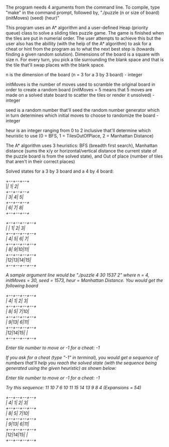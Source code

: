 The program needs 4 arguments from the command line. To compile, type "make" in the command prompt, followed by, "./puzzle (n or size of board) (initMoves) (seed) (heur)"

This program uses an A* algorithm and a user-defined Heap (priority queue) class to solve a sliding tiles puzzle game. The game is finished when the tiles are put in numerial order. The user attempts to achieve this but the user also has the abillity (with the help of the A* algorithm) to ask for a cheat or hint from the program as to what the next best step is (towards finding a given random solution). Dimensions of the board is a square with size n. For every turn, you pick a tile surrounding the blank space and that is the tile that'll swap places with the blank space. 

n is the dimension of the board (n = 3 for a 3 by 3 board) - integer

initMoves is the number of moves used to scramble the original board in order to create a random board (initMoves = 5 means that 5 moves are made on a solved state board to scatter the tiles or render it unsolved) - integer

seed is a random number that'll seed the random number generator which in turn determines which initial moves to choose to randomize the board - integer

heur is an integer ranging from 0 to 2 inclusive that'll determine which heuristic to use (0 = BFS, 1 = TilesOutOfPlace, 2 = Manhattan Distance)

The A* algorithm uses 3 heuristics: BFS (breadth first search), Manhattan distance (sums the x/y or horizontal/vertical distance the current state of the puzzle board is from the solved state), and Out of place (number of tiles that aren't in their correct places)

Solved states for a 3 by 3 board and a 4 by 4 board: 

+--+--+--+ <br />
|<em>| 1| 2| <br />
+--+--+--+ <br />
| 3| 4| 5| <br />
+--+--+--+ <br />
| 6| 7| 8| <br />
+--+--+--+ <br />

+--+--+--+--+ <br />
|  | 1| 2| 3| <br />
+--+--+--+--+ <br />
| 4| 5| 6| 7| <br />
+--+--+--+--+ <br />
| 8| 9|10|11| <br />
+--+--+--+--+ <br />
|12|13|14|15| <br />
+--+--+--+--+ <br />

A sample argument line would be "./puzzle 4 30 1537 2" where n = 4, initMoves = 30, seed = 1573, heur = Manhattan Distance. You would get the following board

+--+--+--+--+ <br />
| 4| 1| 2| 3| <br />
+--+--+--+--+ <br /> 
| 8| 5| 7|10| <br />
+--+--+--+--+ <br />
| 9|13| 6|11| <br />
+--+--+--+--+ <br />
|12|14|15|  | <br />
+--+--+--+--+ <br />

Enter tile number to move or -1 for a cheat: -1

If you ask for a cheat (type "-1" in terminal), you would get a sequence of numbers that'll help you reach the solved state (with the sequence being generated using the given heuristic) as shown below: 

Enter tile number to move or -1 for a cheat: -1

Try this sequence:
11 10 7 6 10 11 15 14 13 9 8 4
(Expansions = 54)

+--+--+--+--+ <br />
| 4| 1| 2| 3| <br />
+--+--+--+--+ <br />
| 8| 5| 7|10| <br />
+--+--+--+--+ <br />
| 9|13| 6|11| <br />
+--+--+--+--+ <br />
|12|14|15|  | <br />
+--+--+--+--+ <br />





